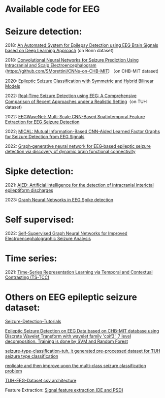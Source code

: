 # Available code for EEG 

Seizure detection:
======
2018: [An Automated System for Epilepsy Detection using EEG Brain Signals based on Deep Learning Approach](https://github.com/MathieuLaksh/eeg_epilepsy_conv1d)
(on Bonn dataset)

2018: [Convolutional Neural Networks for Seizure Prediction Using Intracranial and Scalp Electroencephalogram](https://github.com/NeuroSyd/seizure-prediction-CNN)
(https://github.com/SMorettini/CNNs-on-CHB-MIT)
（on CHB-MIT dataset)

2020: [Epileptic Seizure Classification with Symmetric and Hybrid Bilinear Models](https://github.com/NeuroSyd/Epileptic-Seizure-Classification)

2022: [Real-Time Seizure Detection using EEG: A Comprehensive Comparison of Recent Approaches under a Realistic Setting](https://github.com/AITRICS/EEG_real_time_seizure_detection)（on TUH dataset)

2022: [EEGWaveNet: Multi-Scale CNN-Based Spatiotemporal Feature Extraction for EEG Seizure Detection](https://github.com/IoBT-VISTEC/EEGWaveNet)

2022; [MICAL: Mutual Information-Based CNN-Aided Learned Factor Graphs for Seizure Detection from EEG Signals](https://github.com/bsalafia/CNN-Aided-Factor-Graphs-with-Estimated-Mutual-Information-Features-for-Seizure-Detection-MICAL)

2022: [Graph‐generative neural network for EEG‐based epileptic seizure detection via discovery of dynamic brain functional connectivity](https://github.com/ICLab4DL/GGN)

Sipke detection:
======
2021: [AiED: Artificial intelligence for the detection of intracranial interictal epileptiform discharges](https://github.com/ecoglab/aied)

2023: [Graph Neural Networks in EEG Spike detection](https://github.com/ahmedmohammed107/GNNs_EEG_Spike_Detection-)

Self supervised:
======
2022: [Self-Supervised Graph Neural Networks for Improved Electroencephalographic Seizure Analysis](https://github.com/tsy935/eeg-gnn-ssl)

Time series:
======
2021: [Time-Series Representation Learning via Temporal and Contextual Contrasting (TS-TCC)](https://github.com/emadeldeen24/TS-TCC)

Others on EEG epileptic seizure dataset:
======
[Seizure-Detection-Tutorials](https://github.com/Eldave93/Seizure-Detection-Tutorials)

[Epileptic Seizure Detection on EEG Data based on CHB-MIT database using Discrete Wavelet Transform with wavelet family 'coif3', 7 level decomposition. Training is done by SVM and Random Forest](https://github.com/hakanbicerrr/Epileptic_Seizure_Detection)

[seizure-type-classification-tuh, it generated pre-processed dataset for TUH seizure type classification](https://github.com/IBM/seizure-type-classification-tuh)

[replicate and then improve upon the multi-class seizure classification problem](https://github.com/danielgrzenda/tuh_eeg)

[TUH-EEG-Dataset csv architecture](https://github.com/HaojiongZhang/TUH-EEG-Dataset)

Feature Extraction:
[Signal feature extraction (DE and PSD)](https://github.com/ziyujia/Signal-feature-extraction_DE-and-PSD)
